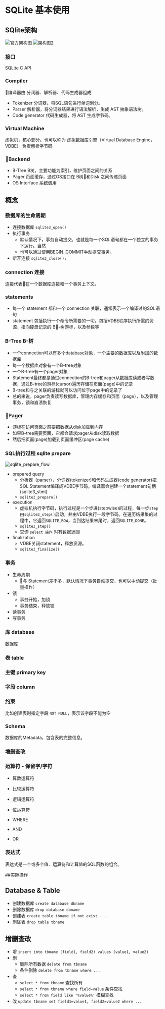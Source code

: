 # SQLite 基本使用

## SQlite架构
![官方架构图](resources/sqlite_official_arch.gif)
![架构图2](resources/sqlite_arch2.JPG)

### 接口
SQLite C API

### Compiler
编译器由 分词器、解析器、代码生成器组成

- Tokenizer 分词器，将SQL语句进行单词划分。
- Parser 解析器，将分词器结果进行语法解析，生成 AST 抽象语法树。
- Code generator 代码生成器，将 AST 生成字节码。

### Virtual Machine 
虚拟机，核心部分。也可以称为 虚拟数据库引擎（Virtual Database Engine，VDBE）
负责解析字节码

### Backend
- B-Tree B树，主要功能为索引，维护页面之间的关系
- Pager 页面缓存，通过OS接口在 B树和Disk 之间传递页面
- OS Interface 系统调用


## 概念

### 数据库的生命周期
- 连接数据库 `sqlite3_open()`
- 执行事务 
    - 默认情况下，事务自动提交，也就是每一个SQL语句都在一个独立的事务下运行。当然
    - 也可以通过使用BEGIN..COMMIT手动提交事务。
- 断开连接 `sqlite3_close();`

### connection 连接 
连接代表在一个数据库连接和一个事务上下文。

### statements
- 每一个 statement 都和一个 connection 关联，通常表示一个编译过的SQL语句
- statement 包括执行一个命令所需要的一切，包括VDBE程序执行所需的资源，指向硬盘记录的 B-树游标，以及参数等

### B-Tree B-树
- 一个connection可以有多个database对象，一个主要的数据库以及附加的数据库
- 每一个数据库对象有一个B-tree对象
- 一个B-tree有一个pager对象
- Statement最终都是通过connection的B-tree和pager从数据库读或者写数据，通过B-tree的游标(cursor)遍历存储在页面(page)中的记录
- B-tree和与之关联的游标就可以访问位于page中的记录了
- 总的来说，pager负责读写数据库，管理内存缓存和页面（page），以及管理事务，锁和崩溃恢复

### Pager
- 游标在访问页面之前要把数据从disk加载到内存
- 如果B-tree需要页面，它都会请求pager从disk读取数据
- 然后把页面(page)加载到页面缓冲区(page cache)

### SQL执行过程 sqlite prepare
![sqlite_prepare_flow](resources/sqlite_query_flow.JPG)
- prepared query
    - 分析器（parser），分词器(tokenizer)和代码生成器(code generator)把SQL Statement编译成VDBE字节码，编译器会创建一个statement句柄(sqlite3_stmt)
    - `sqlite3_prepare()`
- execution
    - 虚拟机执行字节码，执行过程是一个步进(stepwise)的过程，每一步`step`由`sqlite3_step()`启动，并由VDBE执行一段字节码。在遍历结果集的过程中，它返回`SQLITE_ROW`，当到达结果末尾时，返回`SQLITE_DONE`。
    - `sqlite3_step()`
    - 查询 `select 操作` 时有数据返回
- finalization
    - VDBE关闭statement，释放资源。
    - `sqlite3_finalize()`

### 事务
- 生命周期
    - 与 Statement差不多，默认情况下事务自动提交，也可以手动提交（批量操作）
- 锁
    - 事务开始，加锁
    - 事务结束，释放锁
- 读事务
- 写事务

### 库 database
数据库

### 表 table

### 主键 primary key

### 字段 column

### 约束
比如创建表时指定字段 `NOT NULL`，表示该字段不能为空

### Schema
数据库的Metadata，包含表的完整信息。

### 增删查改

### 运算符 - 保留字/字符
- 算数运算符
- 比较运算符
- 逻辑运算符
- 位运算符

- WHERE
- AND
- OR

### 表达式
表达式是一个或多个值、运算符和计算值的SQL函数的组合。



##实际操作
## Database & Table

- 创建数据库 `create database dbname`
- 删除数据库 `drop database dbname`
- 创建表 `create table tbname if not exist ...`
- 删除表 `drop table tbname`

## 增删查改

- 增 `insert into tbname (field1, field2) values (value1, value2)`
- 删 
    - 删除所有数据 `delete from tbname`
    - 条件删除 `delete from tbname where ...`
- 查 
    - `select * from tbname` 查找所有
    - `select * from tbname where field=value` 条件查找
    - `select * from field like '%value%'` 模糊查找
- 改 `update tbname set field1=value1, field2=value2 where ...`
